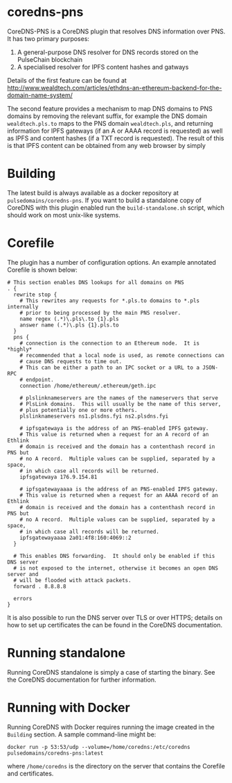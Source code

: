 # coredns-pns

CoreDNS-PNS is a CoreDNS plugin that resolves DNS information over PNS.  It has two primary purposes:

  1. A general-purpose DNS resolver for DNS records stored on the PulseChain blockchain
  2. A specialised resolver for IPFS content hashes and gatways

Details of the first feature can be found at http://www.wealdtech.com/articles/ethdns-an-ethereum-backend-for-the-domain-name-system/

The second feature provides a mechanism to map DNS domains to PNS domains by removing the relevant suffix, for example the DNS domain `wealdtech.pls.to` maps to the PNS domain `wealdtech.pls`, and returning information for IPFS gateways (if an A or AAAA record is requested) as well as IPFS and content hashes (if a TXT record is requested).  The result of this is that IPFS content can be obtained from any web browser by simply 

# Building

The latest build is always available as a docker repository at `pulsedomains/coredns-pns`.  If you want to build a standalone copy of CoreDNS with this plugin enabled run the `build-standalone.sh` script, which should work on most unix-like systems.

# Corefile

The plugin has a number of configuration options.  An example annotated Corefile is shown below:

```
# This section enables DNS lookups for all domains on PNS
. {
  rewrite stop {
    # This rewrites any requests for *.pls.to domains to *.pls internally
    # prior to being processed by the main PNS resolver.
    name regex (.*)\.pls\.to {1}.pls
    answer name (.*)\.pls {1}.pls.to
  }
  pns {
    # connection is the connection to an Ethereum node.  It is *highly*
    # recommended that a local node is used, as remote connections can
    # cause DNS requests to time out.
    # This can be either a path to an IPC socket or a URL to a JSON-RPC
    # endpoint.
    connection /home/ethereum/.ethereum/geth.ipc

    # plslinknameservers are the names of the nameservers that serve
    # PlsLink domains.  This will usually be the name of this server,
    # plus potentially one or more others.
    plslinknameservers ns1.plsdns.fyi ns2.plsdns.fyi

    # ipfsgatewaya is the address of an PNS-enabled IPFS gateway.
    # This value is returned when a request for an A record of an Ethlink
    # domain is received and the domain has a contenthash record in PNS but
    # no A record.  Multiple values can be supplied, separated by a space,
    # in which case all records will be returned.
    ipfsgatewaya 176.9.154.81

    # ipfsgatewayaaaa is the address of an PNS-enabled IPFS gateway.
    # This value is returned when a request for an AAAA record of an Ethlink
    # domain is received and the domain has a contenthash record in PNS but
    # no A record.  Multiple values can be supplied, separated by a space,
    # in which case all records will be returned.
    ipfsgatewayaaaa 2a01:4f8:160:4069::2
  }

  # This enables DNS forwarding.  It should only be enabled if this DNS server
  # is not exposed to the internet, otherwise it becomes an open DNS server and
  # will be flooded with attack packets.
  forward . 8.8.8.8

  errors
}
```

It is also possible to run the DNS server over TLS or over HTTPS; details on how to set up certificates the can be found in the CoreDNS documentation.

# Running standalone

Running CoreDNS standalone is simply a case of starting the binary.  See the CoreDNS documentation for further information.

# Running with Docker

Running CoreDNS with Docker requires running the image created in the `Building` section.  A sample command-line might be:

    docker run -p 53:53/udp --volume=/home/coredns:/etc/coredns pulsedomains/coredns-pns:latest

where `/home/coredns` is the directory on the server that contains the Corefile and certificates.
